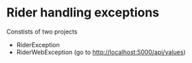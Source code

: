 # Rider handling exceptions
Constists of two projects
- RiderException
- RiderWebException (go to [http://localhost:5000/api/values](http://localhost:5000/api/values))
